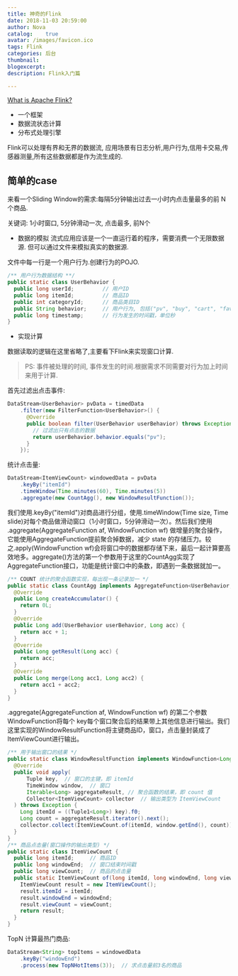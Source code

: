 ```yaml
---
title: 神奇的Flink
date: 2018-11-03 20:59:00
author: Nova
catalog:    true
avatar: /images/favicon.ico
tags: Flink
categories: 后台
thumbnail:
blogexcerpt:
description: Flink入门篇

---
```


[What is Apache Flink?](https://flink.apache.org/flink-architecture.html)

- 一个框架
- 数据流状态计算
- 分布式处理引擎

Flink可以处理有界和无界的数据流, 应用场景有日志分析,用户行为,信用卡交易,传感器测量,所有这些数据都是作为流生成的.

## 简单的case
来看一个Sliding Window的需求:每隔5分钟输出过去一小时内点击量最多的前 N 个商品.

关键词: 1小时窗口, 5分钟滑动一次, 点击最多, 前N个

<!--more-->

- 数据的模拟
流式应用应该是一个一直运行着的程序，需要消费一个无限数据源. 但可以通过文件来模拟真实的数据源.

文件中每一行是一个用户行为.创建行为的POJO.

```java
/** 用户行为数据结构 **/
public static class UserBehavior {
  public long userId;         // 用户ID
  public long itemId;         // 商品ID
  public int categoryId;      // 商品类目ID
  public String behavior;     // 用户行为, 包括("pv", "buy", "cart", "fav")
  public long timestamp;      // 行为发生的时间戳，单位秒
}
```


- 实现计算

数据读取的逻辑在这里省略了,主要看下Flink来实现窗口计算.

> PS: 事件被处理的时间, 事件发生的时间.根据需求不同需要对行为加上时间来用于计算.

首先过滤出点击事件:

```java
DataStream<UserBehavior> pvData = timedData
    .filter(new FilterFunction<UserBehavior>() {
      @Override
      public boolean filter(UserBehavior userBehavior) throws Exception {
        // 过滤出只有点击的数据
        return userBehavior.behavior.equals("pv");
      }
    });
```

统计点击量:


```java
DataStream<ItemViewCount> windowedData = pvData
    .keyBy("itemId")
    .timeWindow(Time.minutes(60), Time.minutes(5))
    .aggregate(new CountAgg(), new WindowResultFunction());
```

我们使用.keyBy("itemId")对商品进行分组，使用.timeWindow(Time size, Time slide)对每个商品做滑动窗口（1小时窗口，5分钟滑动一次）。然后我们使用 .aggregate(AggregateFunction af, WindowFunction wf) 做增量的聚合操作，它能使用AggregateFunction提前聚合掉数据，减少 state 的存储压力。较之.apply(WindowFunction wf)会将窗口中的数据都存储下来，最后一起计算要高效地多。aggregate()方法的第一个参数用于这里的CountAgg实现了AggregateFunction接口，功能是统计窗口中的条数，即遇到一条数据就加一。

```java
/** COUNT 统计的聚合函数实现，每出现一条记录加一 */
public static class CountAgg implements AggregateFunction<UserBehavior, Long, Long> {
  @Override
  public Long createAccumulator() {
    return 0L;
  }
  @Override
  public Long add(UserBehavior userBehavior, Long acc) {
    return acc + 1;
  }
  @Override
  public Long getResult(Long acc) {
    return acc;
  }
  @Override
  public Long merge(Long acc1, Long acc2) {
    return acc1 + acc2;
  }
}
```

.aggregate(AggregateFunction af, WindowFunction wf) 的第二个参数WindowFunction将每个 key每个窗口聚合后的结果带上其他信息进行输出。我们这里实现的WindowResultFunction将主键商品ID，窗口，点击量封装成了ItemViewCount进行输出。

```java
/** 用于输出窗口的结果 */
public static class WindowResultFunction implements WindowFunction<Long, ItemViewCount, Tuple, TimeWindow> {
  @Override
  public void apply(
      Tuple key,  // 窗口的主键，即 itemId
      TimeWindow window,  // 窗口
      Iterable<Long> aggregateResult, // 聚合函数的结果，即 count 值
      Collector<ItemViewCount> collector  // 输出类型为 ItemViewCount
  ) throws Exception {
    Long itemId = ((Tuple1<Long>) key).f0;
    Long count = aggregateResult.iterator().next();
    collector.collect(ItemViewCount.of(itemId, window.getEnd(), count));
  }
}
/** 商品点击量(窗口操作的输出类型) */
public static class ItemViewCount {
  public long itemId;     // 商品ID
  public long windowEnd;  // 窗口结束时间戳
  public long viewCount;  // 商品的点击量
  public static ItemViewCount of(long itemId, long windowEnd, long viewCount) {
    ItemViewCount result = new ItemViewCount();
    result.itemId = itemId;
    result.windowEnd = windowEnd;
    result.viewCount = viewCount;
    return result;
  }
}
```

TopN 计算最热门商品:

```java
DataStream<String> topItems = windowedData
    .keyBy("windowEnd")
    .process(new TopNHotItems(3));  // 求点击量前3名的商品
```
